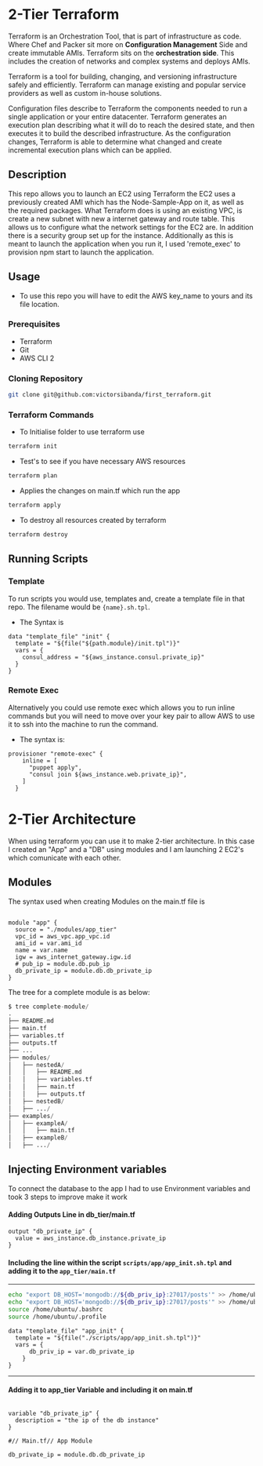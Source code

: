 # 2-Tier Terraform

Terraform is an Orchestration Tool, that is part of infrastructure as code.
Where Chef and Packer sit more on **Configuration Management** Side and create immutable AMIs. Terraform sits on the **orchestration side**. This includes the creation of networks and complex systems and deploys AMIs.

Terraform is a tool for building, changing, and versioning infrastructure safely and efficiently. Terraform can manage existing and popular service providers as well as custom in-house solutions.


Configuration files describe to Terraform the components needed to run a single application or your entire datacenter. Terraform generates an execution plan describing what it will do to reach the desired state, and then executes it to build the described infrastructure. As the configuration changes, Terraform is able to determine what changed and create incremental execution plans which can be applied.

## Description

This repo allows you to launch an EC2 using Terraform the EC2 uses a previously created AMI which has the Node-Sample-App on it, as well as the required packages. What Terraform does is using an existing VPC, is create a new subnet with new a internet gateway and route table. This allows us to configure what the network settings for the EC2 are. In addition there is a security group set up for the instance. Additionally as this is meant to launch the application when you run it, I used 'remote_exec' to provision npm start to launch the application.


## Usage

- To use this repo you will have to edit the AWS key_name to yours and its file location.

### Prerequisites

- Terraform
- Git
- AWS CLI 2

### Cloning Repository

```sh
git clone git@github.com:victorsibanda/first_terraform.git
```

### Terraform Commands

- To Initialise folder to use terraform use
```sh
terraform init
```

- Test's to see if you have necessary AWS resources
```sh
terraform plan
```

- Applies the changes on main.tf which run the app
```sh
terraform apply
```

- To destroy all resources created by terraform
```sh
terraform destroy
```

## Running Scripts

### Template

To run scripts you would use, templates and, create a template file in that repo. The filename would be `{name}.sh.tpl`.

- The Syntax is
```hcl
data "template_file" "init" {
  template = "${file("${path.module}/init.tpl")}"
  vars = {
    consul_address = "${aws_instance.consul.private_ip}"
  }
}
```

### Remote Exec

Alternatively you could use remote exec which allows you to run inline commands but you will need to move over your key pair to allow AWS to use it to ssh into the machine to run the command.

- The syntax is:
```hcl
provisioner "remote-exec" {
    inline = [
      "puppet apply",
      "consul join ${aws_instance.web.private_ip}",
    ]
  }

```

# 2-Tier Architecture

When using terraform you can use it to make 2-tier architecture.  In this case I created an "App" and a "DB" using modules and I am launching 2 EC2's which comunicate with each other.

## Modules

The syntax used when creating Modules on the main.tf file is

```hcl

module "app" {
  source = "./modules/app_tier"
  vpc_id = aws_vpc.app_vpc.id
  ami_id = var.ami_id
  name = var.name
  igw = aws_internet_gateway.igw.id
  # pub_ip = module.db.pub_ip
  db_private_ip = module.db.db_private_ip
}

```

The tree for a complete module is as below:

```python
$ tree complete-module/
.
├── README.md
├── main.tf
├── variables.tf
├── outputs.tf
├── ...
├── modules/
│   ├── nestedA/
│   │   ├── README.md
│   │   ├── variables.tf
│   │   ├── main.tf
│   │   ├── outputs.tf
│   ├── nestedB/
│   ├── .../
├── examples/
│   ├── exampleA/
│   │   ├── main.tf
│   ├── exampleB/
│   ├── .../
```

## Injecting Environment variables

To connect the database to the app I had to use Environment variables and took 3 steps to improve make it work

#### Adding Outputs Line in db_tier/main.tf
```hcl
output "db_private_ip" {
  value = aws_instance.db_instance.private_ip
}

```
#### Including the line within the script `scripts/app/app_init.sh.tpl` and adding it to the `app_tier/main.tf`

---
```sh
echo "export DB_HOST='mongodb://${db_priv_ip}:27017/posts'" >> /home/ubuntu/.bashrc
echo "export DB_HOST='mongodb://${db_priv_ip}:27017/posts'" >> /home/ubuntu/.profile
source /home/ubuntu/.bashrc
source /home/ubuntu/.profile
```
```hcl
data "template_file" "app_init" {
  template = "${file("./scripts/app/app_init.sh.tpl")}"
  vars = {
      db_priv_ip = var.db_private_ip
    }
}
```
---
#### Adding it to app_tier Variable and including it on main.tf
```hcl

variable "db_private_ip" {
  description = "the ip of the db instance"
}

#// Main.tf// App Module

db_private_ip = module.db.db_private_ip

```
